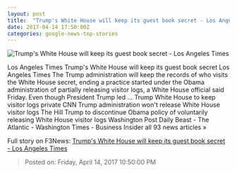 ```yaml
---
layout: post
title:  "Trump's White House will keep its guest book secret - Los Angeles Times"
date: 2017-04-14 17:50:00Z
categories: google-news-top-stories
---
```


![Trump's White House will keep its guest book secret - Los Angeles Times](http://www.trbimg.com/img-58f10d77/turbine/la-na-essential-washington-updates-trump-s-white-house-will-keep-its-guest-1492192059)

Los Angeles Times Trump's White House will keep its guest book secret Los Angeles Times The Trump administration will keep the records of who visits the White House secret, ending a practice started under the Obama administration of partially releasing visitor logs, a White House official said Friday. Even though President Trump led ... Trump White House to keep visitor logs private CNN Trump administration won't release White House visitor logs The Hill Trump to discontinue Obama policy of voluntarily releasing White House visitor logs Washington Post Daily Beast - The Atlantic - Washington Times - Business Insider all 93 news articles »


Full story on F3News: [Trump's White House will keep its guest book secret - Los Angeles Times](http://www.f3nws.com/n/MtHmkG)

> Posted on: Friday, April 14, 2017 10:50:00 PM
